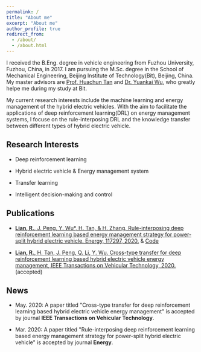 ```yaml
---
permalink: /
title: "About me"
excerpt: "About me"
author_profile: true
redirect_from: 
  - /about/
  - /about.html
---
```

I received the B.Eng. degree in vehicle engineering from Fuzhou University, Fuzhou, China, in 2017. I am pursuing the M.Sc. degree in the School of Mechanical Engineering, Beijing Institute of Technology(Bit), Beijing, China. My master advisors are [Prof. Huachun Tan](https://tc.seu.edu.cn/2019/1022/c25722a291907/page.htm) and [Dr. Yuankai Wu](http://Kaimaoge.github.io/), who greatly helpe me during my study at Bit.

My current research interests include the machine learning and energy management of the hybrid electric vehicles. With the aim to facilitate the applications of deep reinforcement learning(DRL) on energy management systems, I focuse on the rule-interposing DRL and the knowledge transfer between different types of hybrid electric vehicle. 


## Research Interests

* Deep reinforcement learning

* Hybrid electric vehicle & Energy management system

* Transfer learning

* Intelligent decision-making and control 

## Publications

* [**Lian, R.**, J. Peng, Y. Wu*, H. Tan, & H. Zhang. Rule-interposing deep reinforcement learning based energy management strategy for power-split hybrid electric vehicle. Energy, 117297, 2020.](https://reader.elsevier.com/reader/sd/pii/S0360544220304047?token=B70E6384D7093CAEC7BC9C8D4E005696F260B15D5BC83F0E1349CD2D82DE1F5111D6000746121629006098B3A4FF2BB5) & [Code](https://github.com/lryz0612/Deep-reinforcement-learning-based-energy-management-strategy-for-hybrid-electric-vehicle)

* [**Lian, R.**, H. Tan, J. Peng, Q. Li, Y. Wu. Cross-type transfer for deep reinforcement learning based hybrid electric vehicle energy management, IEEE Transactions on Vehicular Technology, 2020.](https://github.com/lryz0612/lryz0612.github.io/blob/master/files/Cross_type_transfer_for_deep_reinforcement_learning_based_hybrid_electric_vehicle_energy_management.pdf)(accepted)


## News

* May. 2020: A paper titled "Cross-type transfer for deep reinforcement learning based hybrid electric vehicle energy management" is accepted by journal **IEEE Transactions on Vehicular Technology**.

* Mar. 2020: A paper titled "Rule-interposing deep reinforcement learning based energy management strategy for power-split hybrid electric vehicle" is accepted by journal **Energy**.
